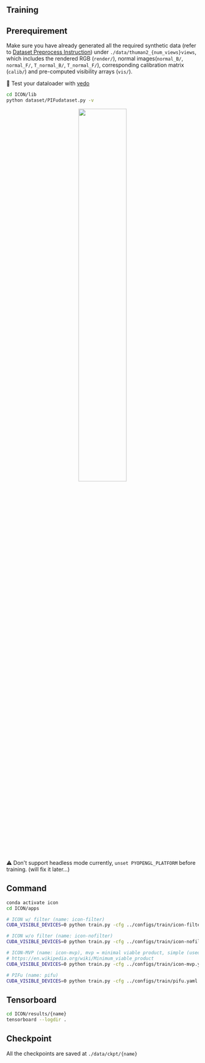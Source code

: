 ## Training

## Prerequirement

Make sure you have already generated all the required synthetic data (refer to [Dataset Preprocess Instruction](dataset.md)) under `./data/thuman2_{num_views}views`, which includes the rendered RGB (`render/`), normal images(`normal_B/`, `normal_F/`, `T_normal_B/`, `T_normal_F/`), corresponding calibration matrix (`calib/`) and pre-computed visibility arrays (`vis/`).

:eyes: Test your dataloader with [vedo](https://vedo.embl.es/)
```bash
cd ICON/lib
python dataset/PIFudataset.py -v
```

<p align="center">
    <img src="../assets/vedo.gif" width=50%>
</p>

:warning: Don't support headless mode currently, `unset PYOPENGL_PLATFORM` before training. (will fix it later...)
## Command

```bash
conda activate icon
cd ICON/apps

# ICON w/ filter (name: icon-filter)
CUDA_VISIBLE_DEVICES=0 python train.py -cfg ../configs/train/icon-filter.yaml

# ICON w/o filter (name: icon-nofilter)
CUDA_VISIBLE_DEVICES=0 python train.py -cfg ../configs/train/icon-nofilter.yaml

# ICON-MVP (name: icon-mvp), mvp = minimal viable product, simple (used features) yet efficient (GPU)
# https://en.wikipedia.org/wiki/Minimum_viable_product
CUDA_VISIBLE_DEVICES=0 python train.py -cfg ../configs/train/icon-mvp.yaml

# PIFu (name: pifu)
CUDA_VISIBLE_DEVICES=0 python train.py -cfg ../configs/train/pifu.yaml
```

## Tensorboard

```bash
cd ICON/results/{name}
tensorboard --logdir .
```

## Checkpoint

All the checkpoints are saved at `./data/ckpt/{name}`